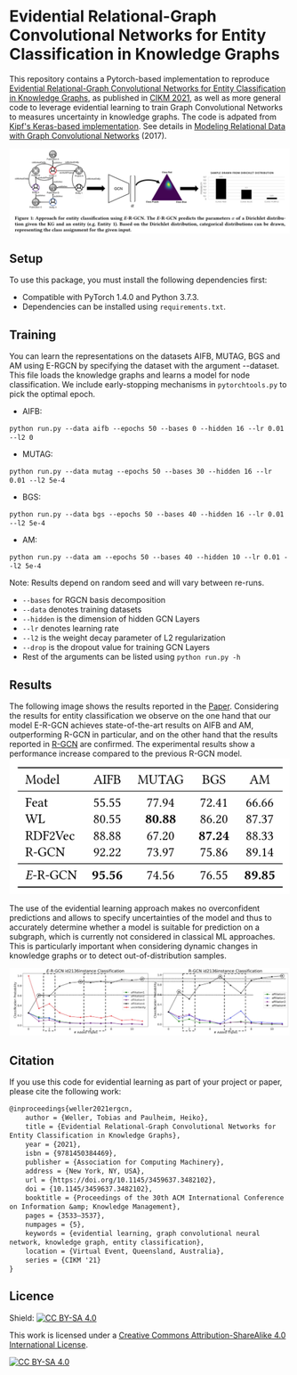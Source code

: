 # Evidential Relational-Graph Convolutional Networks for Entity Classification in Knowledge Graphs
This repository contains a Pytorch-based implementation to reproduce [Evidential Relational-Graph Convolutional Networks for Entity Classification in Knowledge Graphs](#link.pdf), as published in [CIKM 2021](https://www.cikm2021.org/), as well as more general code to leverage evidential learning to train Graph Convolutional Networks to measures uncertainty in knowledge graphs.
The code is adpated from [Kipf's Keras-based implementation](https://github.com/tkipf/relational-gcn). See details in [Modeling Relational Data with Graph Convolutional Networks](https://arxiv.org/abs/1703.06103) (2017).


![Overview of the E-R-GCN Pipeline](https://github.com/TobiWeller/E-R-GCN/blob/main/assets/overview.png?raw=true)


## Setup
To use this package, you must install the following dependencies first: 
- Compatible with PyTorch 1.4.0 and Python 3.7.3.
- Dependencies can be installed using `requirements.txt`.

## Training
You can learn the representations on the datasets AIFB, MUTAG, BGS and AM using E-RGCN by specifying the dataset with the argument --dataset. This file loads the knowledge graphs and learns a model for node classification.
We include early-stopping  mechanisms in `pytorchtools.py` to pick the optimal epoch.


- AIFB: 
```shell
python run.py --data aifb --epochs 50 --bases 0 --hidden 16 --lr 0.01 --l2 0
```

- MUTAG: 
```shell
python run.py --data mutag --epochs 50 --bases 30 --hidden 16 --lr 0.01 --l2 5e-4
```

- BGS: 
```shell
python run.py --data bgs --epochs 50 --bases 40 --hidden 16 --lr 0.01 --l2 5e-4
```
- AM:
```
python run.py --data am --epochs 50 --bases 40 --hidden 10 --lr 0.01 --l2 5e-4
```
Note: Results depend on random seed and will vary between re-runs.
* `--bases` for RGCN basis decomposition
* `--data` denotes training datasets
* `--hidden` is the dimension of hidden GCN Layers
* `--lr` denotes learning rate
* `--l2` is the weight decay parameter of L2 regularization
* `--drop` is the dropout value for training GCN Layers
* Rest of the arguments can be listed using `python run.py -h`



## Results
The following image shows the results reported in the [Paper](#link.pdf). Considering the results for entity classification we observe on the one hand that our model E-R-GCN achieves state-of-the-art results on AIFB and AM, outperforming R-GCN in particular, and on the other hand that the results reported in [R-GCN](https://github.com/tkipf/relational-gcn) are confirmed. The experimental results show a performance increase compared to the previous R-GCN model.
![Results of E-R-GCN for node classification in KG](https://github.com/TobiWeller/E-R-GCN/blob/main/assets/results.png?raw=true)



The use of the evidential learning approach makes no overconfident predictions and allows to specify uncertainties of the model and thus to accurately determine whether a model is suitable for prediction on a subgraph, which is currently not considered in classical ML approaches. This is particularly important when considering dynamic changes in knowledge graphs or to detect out-of-distribution samples.


![Uncertainty predictions of E-R-GCN and R-GCN with increasing number of triples](https://github.com/TobiWeller/E-R-GCN/blob/main/assets/robust.png?raw=true)



## Citation
If you use this code for evidential learning as part of your project or paper, please cite the following work:  
```
@inproceedings{weller2021ergcn,
    author = {Weller, Tobias and Paulheim, Heiko},
    title = {Evidential Relational-Graph Convolutional Networks for Entity Classification in Knowledge Graphs},
    year = {2021},
    isbn = {9781450384469},
    publisher = {Association for Computing Machinery},
    address = {New York, NY, USA},
    url = {https://doi.org/10.1145/3459637.3482102},
    doi = {10.1145/3459637.3482102},
    booktitle = {Proceedings of the 30th ACM International Conference on Information &amp; Knowledge Management},
    pages = {3533–3537},
    numpages = {5},
    keywords = {evidential learning, graph convolutional neural network, knowledge graph, entity classification},
    location = {Virtual Event, Queensland, Australia},
    series = {CIKM '21}
}
```

## Licence
Shield: [![CC BY-SA 4.0][cc-by-sa-shield]][cc-by-sa]

This work is licensed under a
[Creative Commons Attribution-ShareAlike 4.0 International License][cc-by-sa].

[![CC BY-SA 4.0][cc-by-sa-image]][cc-by-sa]

[cc-by-sa]: http://creativecommons.org/licenses/by-sa/4.0/
[cc-by-sa-image]: https://licensebuttons.net/l/by-sa/4.0/88x31.png
[cc-by-sa-shield]: https://img.shields.io/badge/License-CC%20BY--SA%204.0-lightgrey.svg
